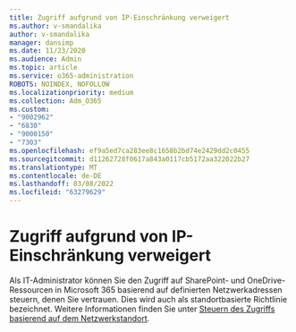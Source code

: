 ```yaml
---
title: Zugriff aufgrund von IP-Einschränkung verweigert
ms.author: v-smandalika
author: v-smandalika
manager: dansimp
ms.date: 11/23/2020
ms.audience: Admin
ms.topic: article
ms.service: o365-administration
ROBOTS: NOINDEX, NOFOLLOW
ms.localizationpriority: medium
ms.collection: Adm_O365
ms.custom:
- "9002962"
- "6830"
- "9000150"
- "7303"
ms.openlocfilehash: ef9a5ed7ca283ee8c1658b2bd74e2429dd2c0455
ms.sourcegitcommit: d11262728f0617a843a0117cb5172aa322022b27
ms.translationtype: MT
ms.contentlocale: de-DE
ms.lasthandoff: 03/08/2022
ms.locfileid: "63279629"
---
```

# <a name="access-denied-due-to-ip-restriction"></a>Zugriff aufgrund von IP-Einschränkung verweigert

Als IT-Administrator können Sie den Zugriff auf SharePoint- und OneDrive-Ressourcen in Microsoft 365 basierend auf definierten Netzwerkadressen steuern, denen Sie vertrauen. Dies wird auch als standortbasierte Richtlinie bezeichnet. Weitere Informationen finden Sie unter [Steuern des Zugriffs basierend auf dem Netzwerkstandort](https://docs.microsoft.com/sharepoint/control-access-based-on-network-location).

